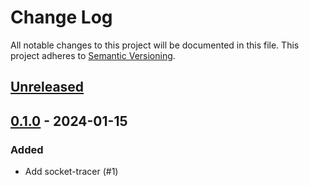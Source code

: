 # Change Log

All notable changes to this project will be documented in this file.
This project adheres to [Semantic Versioning](http://semver.org/).

## [Unreleased]

## [0.1.0] - 2024-01-15

### Added
- Add socket-tracer (#1)

[Unreleased]: https://github.com/cybozu-go/neco-bpftools/compare/v0.1.0...HEAD
[0.1.0]: https://github.com/cybozu-go/neco-bpftools/compare/6082b8a847fef66103a84bde4a051c1870710970...v0.1.0
